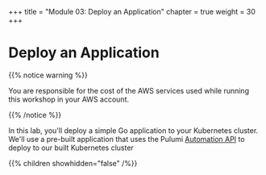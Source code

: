 +++
title = "Module 03: Deploy an Application"
chapter = true
weight = 30
+++

# Deploy an Application

{{% notice warning %}}<p> You are responsible for the cost of the AWS services used while running this workshop in your AWS account.</p> {{% /notice %}}

In this lab, you'll deploy a simple Go application to your Kubernetes cluster. We'll use a pre-built application that uses the Pulumi [Automation API](https://www.pulumi.com/blog/automation-api/) to deploy to our built Kubernetes cluster

{{% children showhidden="false" /%}}
